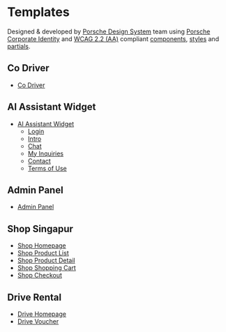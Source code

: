 # Templates

Designed & developed by [Porsche Design System](https://designsystem.porsche.com/) team
using [Porsche Corporate Identity](https://brand.porsche.com/) and [WCAG 2.2 (AA)](https://www.w3.org/TR/WCAG22/)
compliant [components](https://designsystem.porsche.com/v3/components/introduction), [styles](https://designsystem.porsche.com/v3/styles/introduction)
and [partials](https://designsystem.porsche.com/v3/partials/introduction).

## Co Driver

- [Co Driver](https://porsche-design-system.github.io/templates/main/co-driver/)

## AI Assistant Widget

- [AI Assistant Widget](https://porsche-design-system.github.io/templates/main/ai-assistant-widget/)
  - [Login](https://porsche-design-system.github.io/templates/main/ai-assistant-widget/#template-login)
  - [Intro](https://porsche-design-system.github.io/templates/main/ai-assistant-widget/#template-intro)
  - [Chat](https://porsche-design-system.github.io/templates/main/ai-assistant-widget/#template-chat)
  - [My Inquiries](https://porsche-design-system.github.io/templates/main/ai-assistant-widget/#template-my-inquiries)
  - [Contact](https://porsche-design-system.github.io/templates/main/ai-assistant-widget/#template-contact)
  - [Terms of Use](https://porsche-design-system.github.io/templates/main/ai-assistant-widget/#template-terms-of-use)

## Admin Panel
- [Admin Panel](https://porsche-design-system.github.io/templates/main/admin-panel/)


## Shop Singapur

- [Shop Homepage](https://porsche-design-system.github.io/templates/main/shop-homepage/)
- [Shop Product List](https://porsche-design-system.github.io/templates/main/shop-product-list/)
- [Shop Product Detail](https://porsche-design-system.github.io/templates/main/shop-product-detail/)
- [Shop Shopping Cart](https://porsche-design-system.github.io/templates/main/shop-shopping-cart/)
- [Shop Checkout](https://porsche-design-system.github.io/templates/main/shop-checkout/)

## Drive Rental

- [Drive Homepage](https://porsche-design-system.github.io/templates/main/drive-homepage/)
- [Drive Voucher](https://porsche-design-system.github.io/templates/main/drive-voucher/)
